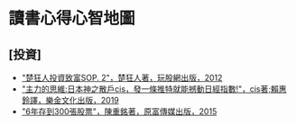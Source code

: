 # 讀書心得心智地圖

## [投資]
* ["楚狂人投資致富SOP. 2"，楚狂人著，玩股網出版，2012](楚狂人_楚狂人投資致富SOP2.jpg)
* ["主力的思維:日本神之散戶cis，發一條推特就能撼動日經指數!"，cis著;賴惠鈴譯，樂金文化出版，2019](CIS_主力的思維-日本神之散戶cis_發一條推特就能撼動日經指數.jpg)
* ["6年存到300張股票"，陳重銘著，原富傳媒出版，2015](陳重銘_6年存到300張股票.jpg)
